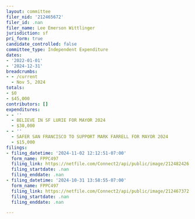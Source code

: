 ```yaml
---
layout: committee
filer_nid: '212465672'
filer_id: .nan
filer_name: Lee Emerson Wittlinger
jurisdiction: sf
pri_form: true
candidate_controlled: false
committee_type: Independent Expenditure
dates:
- '2022-01-01'
- '2024-12-31'
breadcrumbs:
- - /current
  - Nov 5, 2024
totals:
- $0
- $45,000
contributors: []
expenditures:
- - ''
  - BELIEVE IN SF LURIE FOR MAYOR 2024
  - $30,000
- - ''
  - SAFER SAN FRANCISCO TO SUPPORT MARK FARRELL FOR MAYOR 2024
  - $15,000
filings:
- filing_datetime: '2024-11-02 12:12:51-07:00'
  form_name: FPPC497
  filing_link: https://netfile.com/Connect2/api/public/image/212482426
  filing_startdate: .nan
  filing_enddate: .nan
- filing_datetime: '2024-10-31 13:58:55-07:00'
  form_name: FPPC497
  filing_link: https://netfile.com/Connect2/api/public/image/212467372
  filing_startdate: .nan
  filing_enddate: .nan

---
```

